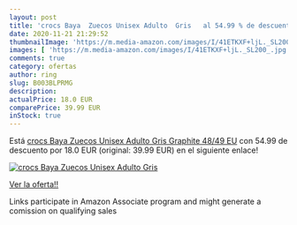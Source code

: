 ```yaml
---
layout: post
title: 'crocs Baya  Zuecos Unisex Adulto  Gris   al 54.99 % de descuento'
date: 2020-11-21 21:29:52
thumbnailImage: 'https://m.media-amazon.com/images/I/41ETKXF+ljL._SL200_.jpg'
images: [ 'https://m.media-amazon.com/images/I/41ETKXF+ljL._SL200_.jpg' ]
comments: true
category: ofertas
author: ring
slug: B003BLPRMG
description:
actualPrice: 18.0 EUR
comparePrice: 39.99 EUR
inStock: true
---
```


Está [crocs Baya  Zuecos Unisex Adulto  Gris  Graphite   48/49 EU](https://www.amazon.es/dp/B003BLPRMG/?tag=tolees-21) con 54.99 de descuento por 18.0 EUR (original: 39.99 EUR) en el siguiente enlace!

[![crocs Baya  Zuecos Unisex Adulto  Gris  ](https://m.media-amazon.com/images/I/41ETKXF+ljL._SL200_.jpg)](https://www.amazon.es/dp/B003BLPRMG/?tag=tolees-21)

[Ver la oferta!!](https://www.amazon.es/dp/B003BLPRMG/?tag=tolees-21)

Links participate in Amazon Associate program and might generate a comission on qualifying sales



